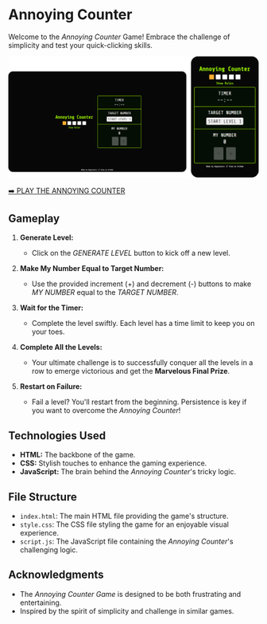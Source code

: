 # Annoying Counter

Welcome to the *Annoying Counter* Game! Embrace the challenge of simplicity and test your quick-clicking skills.

<a href="https://0xgiovatrc.github.io/annoyingCounter/"><img src="assets/img/demo-annoyingCounter.png"></a>

<a href="https://0xgiovatrc.github.io/annoyingCounter/">➡️ PLAY THE ANNOYING COUNTER</a>

## Gameplay

1. **Generate Level:**
   - Click on the *GENERATE LEVEL* button to kick off a new level.

2. **Make My Number Equal to Target Number:**
   - Use the provided increment (+) and decrement (-) buttons to make *MY NUMBER* equal to the *TARGET NUMBER*.

3. **Wait for the Timer:**
   - Complete the level swiftly. Each level has a time limit to keep you on your toes.

4. **Complete All the Levels:**
   - Your ultimate challenge is to successfully conquer all the levels in a row to emerge victorious and get the **Marvelous Final Prize**.

5. **Restart on Failure:**
   - Fail a level? You'll restart from the beginning. Persistence is key if you want to overcome the *Annoying Counter*!

## Technologies Used

- **HTML:** The backbone of the game.
- **CSS:** Stylish touches to enhance the gaming experience.
- **JavaScript:** The brain behind the *Annoying Counter*'s tricky logic.

## File Structure

- `index.html`: The main HTML file providing the game's structure.
- `style.css`: The CSS file styling the game for an enjoyable visual experience.
- `script.js`: The JavaScript file containing the *Annoying Counter*'s challenging logic.

## Acknowledgments

- The *Annoying Counter Game* is designed to be both frustrating and entertaining.
- Inspired by the spirit of simplicity and challenge in similar games.